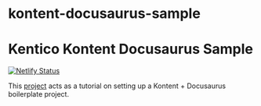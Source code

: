 # kontent-docusaurus-sample

# Kentico Kontent Docusaurus Sample
[![Netlify Status](https://api.netlify.com/api/v1/badges/e3eecc78-1f08-43a1-bdcd-edda0fbdd40f/deploy-status)](https://app.netlify.com/sites/sad-clarke-a5925e/deploys)

This [project](https://sad-clarke-a5925e.netlify.app/) acts as a tutorial on setting up a Kontent + Docusaurus boilerplate project.
